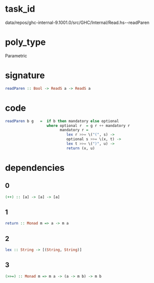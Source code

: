 
# task_id
data/repos/ghc-internal-9.1001.0/src/GHC/Internal/Read.hs--readParen

# poly_type
Parametric

# signature
```haskell
readParen :: Bool -> ReadS a -> ReadS a
```   

# code
```haskell
readParen b g   =  if b then mandatory else optional
                   where optional r  = g r ++ mandatory r
                         mandatory r =
                            lex r >>= \("(", s) ->
                            optional s >>= \(x, t) ->
                            lex t >>= \(")", u) ->
                            return (x, u)

```

# dependencies
## 0
```haskell
(++) :: [a] -> [a] -> [a]
```
## 1
```haskell
return :: Monad m => a -> m a
```
## 2
```haskell
lex :: String -> [(String, String)]
```
## 3
```haskell
(>>=) :: Monad m => m a -> (a -> m b) -> m b
```
